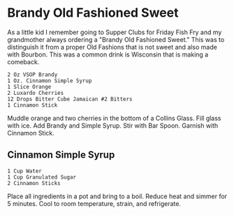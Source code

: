 # Brandy Old Fashioned Sweet

As a little kid I remember going to Supper Clubs for Friday Fish Fry and my grandmother always ordering a "Brandy Old Fashioned Sweet."  This was to distinguish it from a proper Old Fashions that is not sweet and also made with Bourbon.  This was a common drink is Wisconsin that is making a comeback.

    2 Oz VSOP Brandy
    1 Oz. Cinnamon Simple Syrup
    1 Slice Orange
    2 Luxardo Cherries
    12 Drops Bitter Cube Jamaican #2 Bitters
    1 Cinnamon Stick
    
Muddle orange and two cherries in the bottom of a Collins Glass.  Fill glass with ice.  Add Brandy and Simple Syrup.  Stir with Bar Spoon.  Garnish with Cinnamon Stick.

## Cinnamon Simple Syrup
    1 Cup Water
    1 Cup Granulated Sugar
    2 Cinnamon Sticks
    
Place all ingredients in a pot and bring to a boil.  Reduce heat and simmer for 5 minutes.  Cool to room temperature, strain, and refrigerate.
